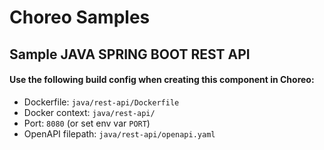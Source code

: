 # Choreo Samples

## Sample JAVA SPRING BOOT REST API

#### Use the following build config when creating this component in Choreo:

- Dockerfile: `java/rest-api/Dockerfile`
- Docker context: `java/rest-api/`
- Port: `8080` (or set env var `PORT`)
- OpenAPI filepath: `java/rest-api/openapi.yaml`
